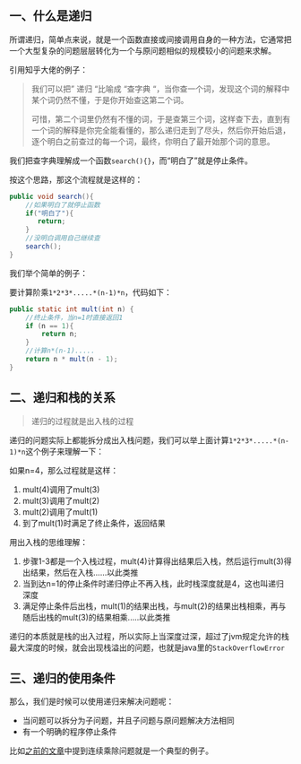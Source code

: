 ## 一、什么是递归

所谓递归，简单点来说，就是一个函数直接或间接调用自身的一种方法，它通常把一个大型复杂的问题层层转化为一个与原问题相似的规模较小的问题来求解。

引用知乎大佬的例子：

> 我们可以把” 递归 “比喻成 “查字典 “，当你查一个词，发现这个词的解释中某个词仍然不懂，于是你开始查这第二个词。
>
> 可惜，第二个词里仍然有不懂的词，于是查第三个词，这样查下去，直到有一个词的解释是你完全能看懂的，那么递归走到了尽头，然后你开始后退，逐个明白之前查过的每一个词，最终，你明白了最开始那个词的意思。

我们把查字典理解成一个函数`search(){}`，而“明白了”就是停止条件。

按这个思路，那这个流程就是这样的：

~~~java
public void search(){
    //如果明白了就停止函数
    if("明白了"){
       return;
    }
    //没明白调用自己继续查
    search();
}
~~~

我们举个简单的例子：

要计算阶乘`1*2*3*.....*(n-1)*n`，代码如下：

~~~java
public static int mult(int n) {
    //终止条件，当n=1时直接返回1
    if (n == 1){
        return n;
    }
    //计算n*(n-1).....
    return n * mult(n - 1);
}
~~~



## 二、递归和栈的关系

> 递归的过程就是出入栈的过程

递归的问题实际上都能拆分成出入栈问题，我们可以举上面计算`1*2*3*.....*(n-1)*n`这个例子来理解一下：

如果n=4，那么过程就是这样：

1. mult(4)调用了mult(3)
2. mult(3)调用了mult(2)
3. mult(2)调用了mult(1)
4. 到了mult(1)时满足了终止条件，返回结果

用出入栈的思维理解：

1. 步骤1-3都是一个入栈过程，mult(4)计算得出结果后入栈，然后运行mult(3)得出结果，然后在入栈......以此类推
2. 当到达n=1的停止条件时递归停止不再入栈，此时栈深度就是4，这也叫递归深度
3. 满足停止条件后出栈，mult(1)的结果出栈，与mult(2)的结果出栈相乘，再与随后出栈的mult(3)的结果相乘.....以此类推

递归的本质就是栈的出入过程，所以实际上当深度过深，超过了jvm规定允许的栈最大深度的时候，就会出现栈溢出的问题，也就是java里的`StackOverflowError`



## 三、递归的使用条件

那么，我们是时候可以使用递归来解决问题呢：

- 当问题可以拆分为子问题，并且子问题与原问题解决方法相同
- 有一个明确的程序停止条件

比如[之前的文章](https://www.cnblogs.com/Createsequence/p/13192879.html)中提到连续乘除问题就是一个典型的例子。